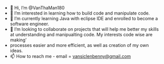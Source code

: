 - 👋 Hi, I’m @VanThaMan180
- 👀 I’m interested in learning how to build code and manipulate code. 
- 🌱 I’m currently learning Java with eclipse IDE and enrolled to become a software engineer. 
- 💞️ I’m looking to collaborate on projects that will help me better my skills at understanding and manipualting code. My interests code wise are making'
- processes easier and more efficient, as well as creation of my own ideas. 
- 📫 How to reach me - email = vansiclenbenny@gmail.com

<!---
VanThaMan180/VanThaMan180 is a ✨ special ✨ repository because its `README.md` (this file) appears on your GitHub profile.
You can click the Preview link to take a look at your changes.
--->
